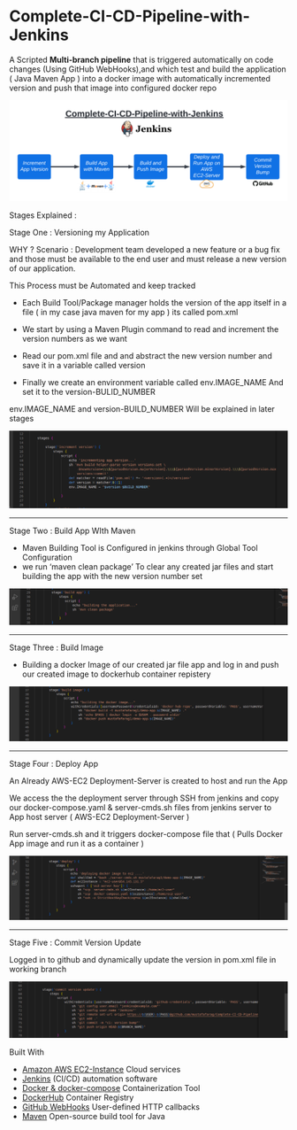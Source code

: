 # Complete-CI-CD-Pipeline-with-Jenkins


A Scripted **Multi-branch pipeline** that is triggered automatically on code changes (Using GitHub WebHooks),and which test and build the application ( Java Maven App ) into a docker image with automatically incremented version and push that image into configured docker repo 

![](Images/CI-CD-Pipeline.png)


Stages Explained : 



Stage One : Versioning my Application

WHY ?
Scenario : Development team developed a new feature or a bug fix and those must be available to the end user and must release a new version of our application.

This Process must be Automated and keep tracked

- Each Build Tool/Package manager holds the version of the app itself in a file ( in my case   java maven for my app ) its called pom.xml



- We start by using a Maven Plugin command to read and increment the version numbers as we want 
- Read our pom.xml file and and abstract the new version number and save it in a variable called version 

- Finally we create  an environment variable  called env.IMAGE_NAME
And set it to the version-BULID_NUMBER

env.IMAGE_NAME  and   version-BUILD_NUMBER 
Will be explained in later stages 

![](Images/stage1.png)


---------------------------------------------------------------------------------------------------------------------------





Stage Two : Build App WIth Maven

 - Maven Building Tool is Configured in jenkins through Global Tool Configuration  
 - we run ‘maven clean package’  To clear any created jar files and start building the app with the new version number set 

![](Images/stage2.png)





-----------------------------------------------------------------------------------------------------------------------------------------------------------


Stage Three : Build Image 


- Building a docker Image of our created jar file app and log in and push our created image to dockerhub container repistery 

![](Images/stage3.png)





-----------------------------------------------------------------------------------------------------------------------------------------------------------


Stage Four : Deploy App


An Already AWS-EC2 Deployment-Server is created to host and run the  App 

We access the the deployment server through SSH from jenkins and copy our docker-compose.yaml & server-cmds.sh  files from jenkins server to App host server (  AWS-EC2 Deployment-Server )

Run server-cmds.sh and it triggers docker-compose file that ( Pulls Docker App image and run it as a container )

![](Images/stage4.png)





---------------------------------------------------------------------------------------------------------------------------







Stage Five :  Commit Version Update 



Logged in to github and dynamically update the version in pom.xml file in working branch



![](Images/stage5.png)







Built With 

- [Amazon AWS EC2-Instance](https://aws.amazon.com/) Cloud services
- [Jenkins](https://www.jenkins.io/) (CI/CD) automation software
- [Docker & docker-compose](https://www.docker.com/) Containerization Tool
- [DockerHub](https://hub.docker.com/) Container Registry
- [GitHub WebHooks](https://docs.github.com/en/developers/webhooks-and-events/webhooks/about-webhooks) User-defined HTTP callbacks
- [Maven](https://maven.apache.org/) Open-source build tool for Java
